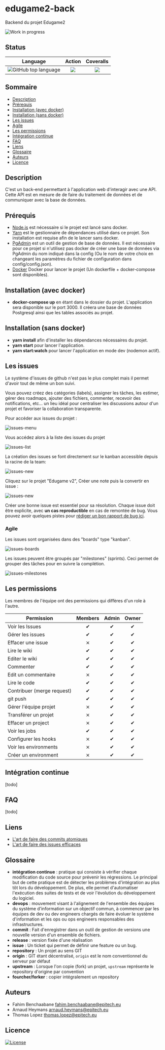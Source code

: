 # edugame2-back
Backend du projet Edugame2

![Work in progress](http://www.repostatus.org/badges/latest/wip.svg)

## Status

| Language | Action | Coveralls |
|:--------:|:------:|:---------:|
| ![GitHub top language](https://img.shields.io/github/languages/top/Edugame-Team/edugame2-back) | ![](https://img.shields.io/github/workflow/status/Edugame-Team/edugame2-back/CICD-prod/master) | ![](https://img.shields.io/github/workflow/status/Edugame-Team/edugame2-back/CICD-prod/blabla) |

## Sommaire

- [Description](#description)
- [Prérequis](#prérequis)
- [Installation (avec docker)](#installation-avec-docker)
- [Installation (sans docker)](#installation-sans-docker)
- [Les issues](#les-issues)
- [Agile](#agile)
- [Les permissions](#les-permissions)
- [Intégration continue](#intégration-continue)
- [FAQ](#FAQ)
- [Liens](#liens)
- [Glossaire](#glossaire)
- [Auteurs](#auteurs)
- [Licence](#licence)

## Description

C'est un back-end permettant à l'application web d'interagir avec une API. Cette API est en mesure de de faire du traitement de données et de communiquer avec la base de données.

## Prérequis

 - [Node.js](https://nodejs.org/en/) est nécessaire si le projet est lancé sans docker.
 - [Yarn](https://classic.yarnpkg.com/fr/docs/install/#windows-stable) est le gestionnaire de dépendances utilisé dans ce projet. Son installation est requise afin de le lancer sans docker.
 - [PgAdmin](https://www.pgadmin.org/download/) est un outil de gestion de base de données. Il est nécessaire pour ce projet si n'utilisez pas docker de créer une base de données via PgAdmin du nom indiqué dans la config (Ou le nom de votre choix en changeant les paramètres du fichier de configuration dans config/config.json).
 - [Docker](https://docs.docker.com/get-docker/) Docker pour lancer le projet (Un dockerfile + docker-compose sont disponibles).

## Installation (avec docker)

 - **docker-compose up** en étant dans le dossier du projet. L'application sera disponible sur le port 3000. Il créera une base de données Postgresql ainsi que les tables associés au projet.

## Installation (sans docker)

 - **yarn install** afin d'installer les dépendances nécessaires du projet.
 - **yarn start** pour lancer l'application.
 - **yarn start:watch** pour lancer l'application en mode dev (nodemon actif).

## Les issues

Le système d'issues de github n'est pas le plus complet mais il permet d'avoir tout de même un bon suivi.

Vous pouvez créez des catégories (labels), assigner les tâches, les estimer, gérer des roadmaps, ajouter des fichiers, commenter, recevoir des notifications, etc... un lieu idéal pour centraliser les discussions autour d'un projet et favoriser la collaboration transparente.

Pour accéder aux issues du projet :

![issues-menu](./.github/img/project-issues.png)

Vous accédez alors à la liste des issues du projet

![issues-list](./.github/img/issues-list.png)

La création des issues se font directement sur le kanban accessible depuis la racine de la team:

![issues-new](./.github/img/project-kanban.png)

Cliquez sur le projet "Edugame v2", Créer une note puis la convertir en issue :

![issues-new](./.github/img/issues-create.png)

Créer une bonne issue est essentiel pour sa résolution. Chaque issue doit être explicite, avec **un cas reproductible** en cas de remontée de bug. Vous pouvez avoir quelques pistes pour [rédiger un bon rapport de bug ici](http://blogtorop.fr/comment-faire-un-bon-rapport-de-bug/).

### Agile

Les issues sont organisées dans des "boards" type "kanban".

![issues-boards](./.github/img/issues-kanban.png)

Les issues peuvent être groupés par "milestones" (sprints). Ceci permet de grouper des tâches pour en suivre la complétion.

![issues-milestones](./.github/img/issues-milestone.png)

## Les permissions

Les membres de l'équipe ont des permissions qui diffères d'un role à l'autre.


Permission                  | Members | Admin  | Owner
----------------------------|:-------:|:------:|:------:
Voir les Issues             |    ✔    |   ✔    |   ✔   |
Gérer les issues            |    ✔    |   ✔    |   ✔   |
Effacer une issue           |    ⨯    |   ✔    |   ✔   |
Lire le wiki                |    ✔    |   ✔    |   ✔   |
Editer le wiki              |    ✔    |   ✔    |   ✔   |
Commenter                   |    ✔    |   ✔    |   ✔   |
Edit un commentaire         |    ⨯    |   ✔    |   ✔   |
Lire le code                |    ✔    |   ✔    |   ✔   |
Contribuer (merge request)  |    ✔    |   ✔    |   ✔   |
git push                    |    ✔    |   ✔    |   ✔   |
Gérer l'équipe projet       |    ⨯    |   ✔    |   ✔   |
Transférer un projet        |    ⨯    |   ✔    |   ✔   |
Effacer un project          |    ⨯    |   ✔    |   ✔   |
Voir les jobs               |    ✔    |   ✔    |   ✔   |
Configurer les hooks        |    ⨯    |   ✔    |   ✔   |
Voir les environments       |    ⨯    |   ✔    |   ✔   |
Créer un environment        |    ⨯    |   ✔    |   ✔   |

## Intégration continue

[todo]

## FAQ

[todo]

## Liens

 - [L'art de faire des commits atomiques](http://adopteungit.fr/methodologie/2017/04/26/commits-atomiques-la-bonne-approche.html)
 - [L'art de faire des issues efficaces](https://www.lesintegristes.net/2011/10/19/rediger-un-rapport-de-bugs-ca-na-pas-lair-pas-mais-cest-du-boulot/)

## Glossaire
 - **intégration continue** : pratique qui consiste à vérifier chaque modification du code source pour prévenir les régressions.  Le principal but de cette pratique est de détecter les problèmes d'intégration au plus tôt lors du développement. De plus, elle permet d'automatiser l'exécution des suites de tests et de voir l'évolution du développement du logiciel.
 - **devops** : mouvement visant à l'alignement de l'ensemble des équipes du système d'information sur un objectif commun, à commencer par les équipes de dev ou dev engineers chargés de faire évoluer le système d'information et les ops ou ops engineers responsables des infrastructures.
 - **commit** :  Fait d'enregistrer dans un outil de gestion de versions une nouvelle version d'un ensemble de fichiers.
 - **release** : version fixée d'une réalisation
 - **issue** : Un ticket qui permet de définir une feature ou un bug.
 - **repository** : Un projet au sens GIT
 - **origin** : GIT étant décentralisé, `origin` est le nom conventionnel du serveur par défaut
 - **upstream** : Lorsque l'on copie (fork) un projet, `upstream` représente le repository d'origine par convention
 - **fourcher/forker** : copier intégralement un repository

## Auteurs

- Fahim Benchaabane <fahim.benchaabane@epitech.eu>
- Arnaud Heymans <arnaud.heymans@epitech.eu>
- Thomas Lopez <thomas.lopez@epitech.eu>

## Licence
[![License](https://img.shields.io/badge/License-Apache%202.0-green.svg)](https://opensource.org/licenses/Apache-2.0)

